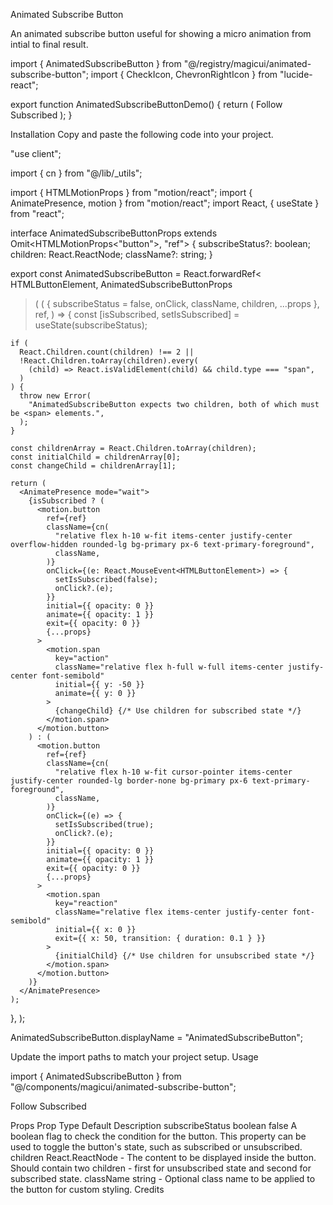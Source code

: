 Animated Subscribe Button

An animated subscribe button useful for showing a micro animation from intial to final result.

import { AnimatedSubscribeButton } from "@/registry/magicui/animated-subscribe-button";
import { CheckIcon, ChevronRightIcon } from "lucide-react";
 
export function AnimatedSubscribeButtonDemo() {
  return (
    <AnimatedSubscribeButton className="w-36">
      <span className="group inline-flex items-center">
        Follow
        <ChevronRightIcon className="ml-1 size-4 transition-transform duration-300 group-hover:translate-x-1" />
      </span>
      <span className="group inline-flex items-center">
        <CheckIcon className="mr-2 size-4" />
        Subscribed
      </span>
    </AnimatedSubscribeButton>
  );
}

Installation
Copy and paste the following code into your project.

"use client";
 
import { cn } from "@/lib/_utils";

import { HTMLMotionProps } from "motion/react";
import { AnimatePresence, motion } from "motion/react";
import React, { useState } from "react";
 
interface AnimatedSubscribeButtonProps
  extends Omit<HTMLMotionProps<"button">, "ref"> {
  subscribeStatus?: boolean;
  children: React.ReactNode;
  className?: string;
}
 
export const AnimatedSubscribeButton = React.forwardRef<
  HTMLButtonElement,
  AnimatedSubscribeButtonProps
>(
  (
    { subscribeStatus = false, onClick, className, children, ...props },
    ref,
  ) => {
    const [isSubscribed, setIsSubscribed] = useState<boolean>(subscribeStatus);
 
    if (
      React.Children.count(children) !== 2 ||
      !React.Children.toArray(children).every(
        (child) => React.isValidElement(child) && child.type === "span",
      )
    ) {
      throw new Error(
        "AnimatedSubscribeButton expects two children, both of which must be <span> elements.",
      );
    }
 
    const childrenArray = React.Children.toArray(children);
    const initialChild = childrenArray[0];
    const changeChild = childrenArray[1];
 
    return (
      <AnimatePresence mode="wait">
        {isSubscribed ? (
          <motion.button
            ref={ref}
            className={cn(
              "relative flex h-10 w-fit items-center justify-center overflow-hidden rounded-lg bg-primary px-6 text-primary-foreground",
              className,
            )}
            onClick={(e: React.MouseEvent<HTMLButtonElement>) => {
              setIsSubscribed(false);
              onClick?.(e);
            }}
            initial={{ opacity: 0 }}
            animate={{ opacity: 1 }}
            exit={{ opacity: 0 }}
            {...props}
          >
            <motion.span
              key="action"
              className="relative flex h-full w-full items-center justify-center font-semibold"
              initial={{ y: -50 }}
              animate={{ y: 0 }}
            >
              {changeChild} {/* Use children for subscribed state */}
            </motion.span>
          </motion.button>
        ) : (
          <motion.button
            ref={ref}
            className={cn(
              "relative flex h-10 w-fit cursor-pointer items-center justify-center rounded-lg border-none bg-primary px-6 text-primary-foreground",
              className,
            )}
            onClick={(e) => {
              setIsSubscribed(true);
              onClick?.(e);
            }}
            initial={{ opacity: 0 }}
            animate={{ opacity: 1 }}
            exit={{ opacity: 0 }}
            {...props}
          >
            <motion.span
              key="reaction"
              className="relative flex items-center justify-center font-semibold"
              initial={{ x: 0 }}
              exit={{ x: 50, transition: { duration: 0.1 } }}
            >
              {initialChild} {/* Use children for unsubscribed state */}
            </motion.span>
          </motion.button>
        )}
      </AnimatePresence>
    );
  },
);
 
AnimatedSubscribeButton.displayName = "AnimatedSubscribeButton";

Update the import paths to match your project setup.
Usage

import { AnimatedSubscribeButton } from "@/components/magicui/animated-subscribe-button";

<AnimatedSubscribeButton>
  <span>Follow</span>
  <span>Subscribed</span>
</AnimatedSubscribeButton>

Props
Prop	Type	Default	Description
subscribeStatus	boolean	false	A boolean flag to check the condition for the button. This property can be used to toggle the button's state, such as subscribed or unsubscribed.
children	React.ReactNode	-	The content to be displayed inside the button. Should contain two children - first for unsubscribed state and second for subscribed state.
className	string	-	Optional class name to be applied to the button for custom styling.
Credits